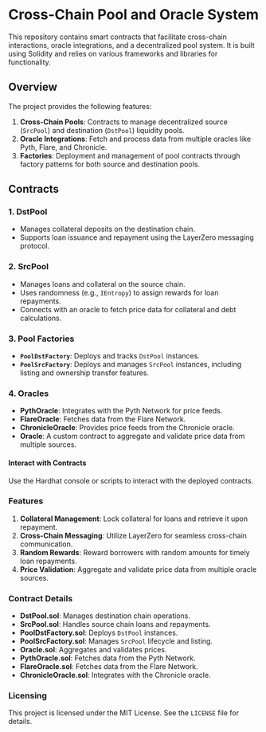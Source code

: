 # Cross-Chain Pool and Oracle System

This repository contains smart contracts that facilitate cross-chain interactions, oracle integrations, and a decentralized pool system. It is built using Solidity and relies on various frameworks and libraries for functionality.

## Overview

The project provides the following features:

1. **Cross-Chain Pools**: Contracts to manage decentralized source (`SrcPool`) and destination (`DstPool`) liquidity pools.
2. **Oracle Integrations**: Fetch and process data from multiple oracles like Pyth, Flare, and Chronicle.
3. **Factories**: Deployment and management of pool contracts through factory patterns for both source and destination pools.

## Contracts

### 1. **DstPool**
- Manages collateral deposits on the destination chain.
- Supports loan issuance and repayment using the LayerZero messaging protocol.

### 2. **SrcPool**
- Manages loans and collateral on the source chain.
- Uses randomness (e.g., `IEntropy`) to assign rewards for loan repayments.
- Connects with an oracle to fetch price data for collateral and debt calculations.

### 3. **Pool Factories**
- **`PoolDstFactory`**: Deploys and tracks `DstPool` instances.
- **`PoolSrcFactory`**: Deploys and manages `SrcPool` instances, including listing and ownership transfer features.

### 4. **Oracles**
- **PythOracle**: Integrates with the Pyth Network for price feeds.
- **FlareOracle**: Fetches data from the Flare Network.
- **ChronicleOracle**: Provides price feeds from the Chronicle oracle.
- **Oracle**: A custom contract to aggregate and validate price data from multiple sources.

#### Interact with Contracts
Use the Hardhat console or scripts to interact with the deployed contracts.

### Features

1. **Collateral Management**: Lock collateral for loans and retrieve it upon repayment.
2. **Cross-Chain Messaging**: Utilize LayerZero for seamless cross-chain communication.
3. **Random Rewards**: Reward borrowers with random amounts for timely loan repayments.
4. **Price Validation**: Aggregate and validate price data from multiple oracle sources.

### Contract Details

- **DstPool.sol**: Manages destination chain operations.
- **SrcPool.sol**: Handles source chain loans and repayments.
- **PoolDstFactory.sol**: Deploys `DstPool` instances.
- **PoolSrcFactory.sol**: Manages `SrcPool` lifecycle and listing.
- **Oracle.sol**: Aggregates and validates prices.
- **PythOracle.sol**: Fetches data from the Pyth Network.
- **FlareOracle.sol**: Fetches data from the Flare Network.
- **ChronicleOracle.sol**: Integrates with the Chronicle oracle.

### Licensing

This project is licensed under the MIT License. See the `LICENSE` file for details.

